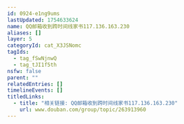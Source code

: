 ```yaml
---
id: 0924-e1ng9ums
lastUpdated: 1754633624
name: QQ邮箱收到跨时间线家书117.136.163.230
aliases: []
layer: 5
categoryId: cat_X3JSNomc
tagIds:
  - tag_fSwNjnwQ
  - tag_tJI1f5th
nsfw: false
parent: ""
relatedEntries: []
timelineEvents: []
titledLinks:
  - title: "相关链接: QQ邮箱收到跨时间线家书117.136.163.230"
    url: www.douban.com/group/topic/263913960
---
```


